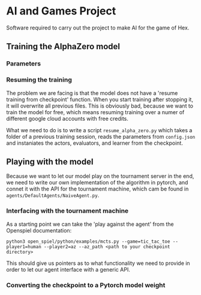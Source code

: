# AI and Games Project

Software required to carry out the project to make AI for the game of Hex.

## Training the AlphaZero model

### Parameters

### Resuming the training

The problem we are facing is that the model does not have a 'resume training from checkpoint' function.
When you start training after stopping it, it will overwrite all previous files.
This is obviously bad, because we want to train the model for free, which means
resuming training over a numer of different google cloud accounts with free credits.

What we need to do is to write a script `resume_alpha_zero.py` which takes a folder
of a previous training session, reads the parameters from `config.json` and instaniates
the actors, evaluators, and learner from the checkpoint.

## Playing with the model

Because we want to let our model play on the tournament server in the end, 
we need to write our own implementation of the algorithm in pytorch, and connet
it with the API for the tournament machine, which cam be found in `agents/DefaultAgents/NaiveAgent.py`.


### Interfacing with the tournament machine

As a starting point we can take the 'play against the agent' from the Openspiel documentation:

```python3 open_spiel/python/examples/mcts.py --game=tic_tac_toe --player1=human --player2=az --az_path <path to your checkpoint directory>```

This should give us pointers as to what functionality we need to provide in order to let our agent 
interface with a generic API.

### Converting the checkpoint to a Pytorch model weight